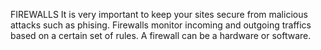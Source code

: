 FIREWALLS
It is very important to keep your sites secure from malicious attacks such as phising. Firewalls monitor incoming and outgoing traffics based on a certain set of rules. A firewall can be a hardware or software.
